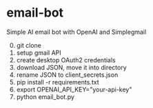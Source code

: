 # email-bot

Simple AI email bot with OpenAI and Simplegmail

0. git clone
1. setup gmail API 
2. create desktop OAuth2 credentials
3. download JSON, move it into directory
4. rename JSON to client_secrets.json
5. pip install -r requirements.txt
6. export OPENAI_API_KEY="your-api-key"
7. python email_bot.py
